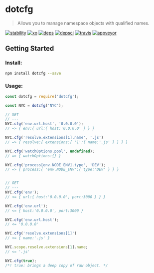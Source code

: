 # dotcfg
> Allows you to manage namespace objects with qualified names.

[![stability]][stability-url] [![xo]][xo-url] [![deps]][deps-url] [![depsci]][depsci-url] [![travis]][travis-url] [![appveyor]][appveyor-url]

## Getting Started

### Install:

```bash
npm install dotcfg --save
```

### Usage:

```javascript
const dotcfg = require('dotcfg');

const NYC = dotcfg('NYC');

// SET
// ---
NYC.cfg('env.url.host', '0.0.0.0');
// => { env:{ url:{ host:'0.0.0.0' } } }

NYC.cfg('resolve.extensions[1].name', '.js')
// => { resolve:{ extensions:{ '1':{ name:'.js' } } } }

NYC.cfg('watchOptions.pool', undefined);
// => { watchOptions:{} }

NYC.cfg('process[env.NODE_ENV].type', 'DEV');
// => { process:{ 'env.NODE_ENV':{ type:'DEV' } } }


// GET
// ---
NYC.cfg('env');
// <= { url:{ host:'0.0.0.0', port:3000 } } }

NYC.cfg('env.url');
// <= { host:'0.0.0.0', port:3000 }

NYC.cfg('env.url.host');
// <= '0.0.0.0'

NYC.cfg('resolve.extensions[1]')
// <= { name:'.js' }

NYC.scope.resolve.extensions[1].name;
// <= '.js'

NYC.cfg(true);
/*! true: brings a deep copy of raw object. */
```

[xo]: https://img.shields.io/badge/code_style-XO-5ed9c7.svg
[xo-url]: https://github.com/sindresorhus/xo

[travis]: https://travis-ci.org/adriancmiranda/dotcfg.svg?branch=master
[travis-url]: https://travis-ci.org/adriancmiranda/dotcfg

[appveyor]: https://ci.appveyor.com/api/projects/status/hucvow1n0t3q3le3/branch/master?svg=true
[appveyor-url]: https://ci.appveyor.com/project/adriancmiranda/dotcfg/branch/master

[stability]: http://badges.github.io/stability-badges/dist/experimental.svg
[stability-url]: http://learnhtmlwithsong.com/blog/wp-content/uploads/2014/12/errors-everywhere-meme.png

[deps]: https://david-dm.org/adriancmiranda/dotcfg.svg
[deps-url]: https://david-dm.org/adriancmiranda/dotcfg

[depsci]: https://dependencyci.com/github/adriancmiranda/dotcfg/badge
[depsci-url]: https://dependencyci.com/github/adriancmiranda/dotcfg
